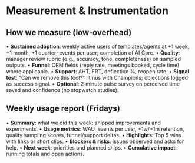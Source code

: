 # Measurement & Instrumentation

## How we measure (low‑overhead)

• **Sustained adoption**: weekly active users of templates/agents at +1 week, +1 month, +1 quarter; events per user; completion of AI Core.
• **Quality**: manager review rubric (e.g., accuracy, tone, completeness) on sampled outputs.
• **Funnel**: CRM fields (reply rate, meetings booked, cycle time) where applicable.
• **Support**: AHT, FRT, deflection %, reopen rate.
• **Signal test**: "Can we remove this tool?" litmus with Champions; objections logged as success signal.
• **Optional**: 2‑minute pulse survey on perceived time saved and confidence (no stopwatch studies).

## Weekly usage report (Fridays)

• **Summary**: what we did this week; shipped improvements and experiments.
• **Usage metrics**: WAU, events per user, +1w/+1m retention, quality sampling scores, funnel/support deltas.
• **Highlights**: Top 5 wins with links or short clips.
• **Blockers & risks**: issues observed and asks for help.
• **Next week**: priorities and planned ships.
• **Cumulative impact**: running totals and open actions.

